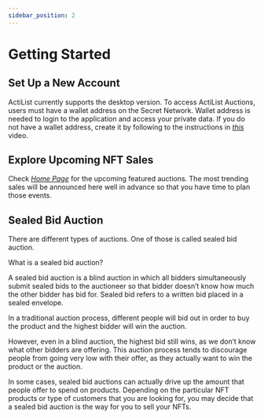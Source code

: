 ```yaml
---
sidebar_position: 2
---
```


# Getting Started

## Set Up a New Account

ActiList currently supports the desktop version. To access ActiList Auctions, users must have a wallet address on the Secret Network. Wallet address is needed to login to the application and access your private data. If you do not have a wallet address, create it by following to the instructions in *<a href="https://www.youtube.com/watch?v=HgFWNJdD7-U&t=10s" target="_blank">this</a>* video.

## Explore Upcoming NFT Sales

Check *<a href="https://test.actilist.io/marketplace/upcoming" target="_blank">Home Page</a>* for the upcoming featured auctions. The most trending sales will be announced here well in advance so that you have time to plan those events. 

## Sealed Bid Auction

There are different types of auctions. One of those is called sealed bid auction. 

What is a sealed bid auction? 

A sealed bid auction is a blind auction in which all bidders simultaneously submit sealed bids to the auctioneer so that bidder doesn’t know how much the other bidder has bid for. Sealed bid refers to a written bid placed in a sealed envelope.

In a traditional auction process, different people will bid out in order to buy the product and the highest bidder will win the auction.  

However, even in a blind auction, the highest bid still wins, as we don’t know what other bidders are offering. This auction process tends to discourage people from going very low with their offer, as they actually want to win the product or the auction.

In some cases, sealed bid auctions can actually drive up the amount that people offer to spend on products. Depending on the particular NFT products or type of customers that you are looking for, you may decide that a sealed bid auction is the way for you to sell your NFTs.


<!-- ![Intro banner](./sealed-bid-auction.png) -->

